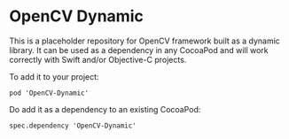 # OpenCV Dynamic

This is a placeholder repository for OpenCV framework built as a dynamic library. It can be used as a dependency in any CocoaPod and will work correctly with Swift and/or Objective-C projects.

To add it to your project:

`pod 'OpenCV-Dynamic'`

Do add it as a dependency to an existing CocoaPod:

`spec.dependency 'OpenCV-Dynamic'`
